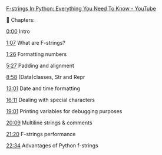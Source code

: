 [F-strings In Python: Everything You Need To Know - YouTube](https://www.youtube.com/watch?v=Mfmr_Puhtew)

🔖 Chapters:

[0:00](https://www.youtube.com/watch?v=Mfmr_Puhtew&t=0s) Intro 

[1:07](https://www.youtube.com/watch?v=Mfmr_Puhtew&t=67s) What are F-strings? 

[1:26](https://www.youtube.com/watch?v=Mfmr_Puhtew&t=86s) Formatting numbers 

[5:27](https://www.youtube.com/watch?v=Mfmr_Puhtew&t=327s) Padding and alignment

 [8:58](https://www.youtube.com/watch?v=Mfmr_Puhtew&t=538s) (Data)classes, Str and Repr 

[13:01](https://www.youtube.com/watch?v=Mfmr_Puhtew&t=781s) Date and time formatting 

[16:11](https://www.youtube.com/watch?v=Mfmr_Puhtew&t=971s) Dealing with special characters 

[19:01](https://www.youtube.com/watch?v=Mfmr_Puhtew&t=1141s) Printing variables for debugging purposes

[20:09](https://www.youtube.com/watch?v=Mfmr_Puhtew&t=1209s) Multiline strings & comments 

[21:20](https://www.youtube.com/watch?v=Mfmr_Puhtew&t=1280s) F-strings performance 

[22:34](https://www.youtube.com/watch?v=Mfmr_Puhtew&t=1354s) Advantages of Python f-strings